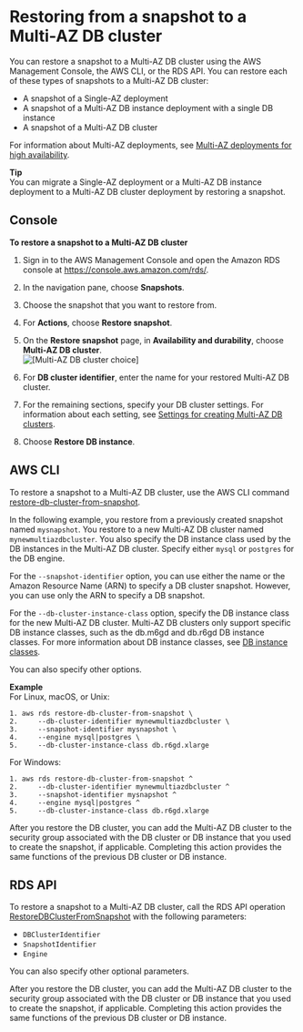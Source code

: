 # Restoring from a snapshot to a Multi\-AZ DB cluster<a name="USER_RestoreFromMultiAZDBClusterSnapshot.Restoring"></a>

You can restore a snapshot to a Multi\-AZ DB cluster using the AWS Management Console, the AWS CLI, or the RDS API\. You can restore each of these types of snapshots to a Multi\-AZ DB cluster:
+ A snapshot of a Single\-AZ deployment
+ A snapshot of a Multi\-AZ DB instance deployment with a single DB instance
+ A snapshot of a Multi\-AZ DB cluster

For information about Multi\-AZ deployments, see [Multi\-AZ deployments for high availability](Concepts.MultiAZ.md)\.

**Tip**  
You can migrate a Single\-AZ deployment or a Multi\-AZ DB instance deployment to a Multi\-AZ DB cluster deployment by restoring a snapshot\.

## Console<a name="USER_RestoreFromMultiAZDBClusterSnapshot.CON"></a>

**To restore a snapshot to a Multi\-AZ DB cluster**

1. Sign in to the AWS Management Console and open the Amazon RDS console at [https://console\.aws\.amazon\.com/rds/](https://console.aws.amazon.com/rds/)\.

1. In the navigation pane, choose **Snapshots**\.

1. Choose the snapshot that you want to restore from\.

1. For **Actions**, choose **Restore snapshot**\.

1. On the **Restore snapshot** page, in **Availability and durability**, choose **Multi\-AZ DB cluster**\.  
![\[Multi-AZ DB cluster choice\]](http://docs.aws.amazon.com/AmazonRDS/latest/UserGuide/images/multi-az-db-cluster-create.png)

1. For **DB cluster identifier**, enter the name for your restored Multi\-AZ DB cluster\.

1. For the remaining sections, specify your DB cluster settings\. For information about each setting, see [Settings for creating Multi\-AZ DB clusters](create-multi-az-db-cluster.md#create-multi-az-db-cluster-settings)\.

1. Choose **Restore DB instance**\. 

## AWS CLI<a name="USER_RestoreFromMultiAZDBClusterSnapshot.CLI"></a>

To restore a snapshot to a Multi\-AZ DB cluster, use the AWS CLI command [restore\-db\-cluster\-from\-snapshot](https://docs.aws.amazon.com/cli/latest/reference/rds/restore-db-cluster-from-snapshot.html)\.

In the following example, you restore from a previously created snapshot named `mysnapshot`\. You restore to a new Multi\-AZ DB cluster named `mynewmultiazdbcluster`\. You also specify the DB instance class used by the DB instances in the Multi\-AZ DB cluster\. Specify either `mysql` or `postgres` for the DB engine\.

For the `--snapshot-identifier` option, you can use either the name or the Amazon Resource Name \(ARN\) to specify a DB cluster snapshot\. However, you can use only the ARN to specify a DB snapshot\.

For the `--db-cluster-instance-class` option, specify the DB instance class for the new Multi\-AZ DB cluster\. Multi\-AZ DB clusters only support specific DB instance classes, such as the db\.m6gd and db\.r6gd DB instance classes\. For more information about DB instance classes, see [DB instance classes](Concepts.DBInstanceClass.md)\.

You can also specify other options\.

**Example**  
For Linux, macOS, or Unix:  

```
1. aws rds restore-db-cluster-from-snapshot \
2.     --db-cluster-identifier mynewmultiazdbcluster \
3.     --snapshot-identifier mysnapshot \
4.     --engine mysql|postgres \
5.     --db-cluster-instance-class db.r6gd.xlarge
```
For Windows:  

```
1. aws rds restore-db-cluster-from-snapshot ^
2.     --db-cluster-identifier mynewmultiazdbcluster ^
3.     --snapshot-identifier mysnapshot ^
4.     --engine mysql|postgres ^
5.     --db-cluster-instance-class db.r6gd.xlarge
```

After you restore the DB cluster, you can add the Multi\-AZ DB cluster to the security group associated with the DB cluster or DB instance that you used to create the snapshot, if applicable\. Completing this action provides the same functions of the previous DB cluster or DB instance\.

## RDS API<a name="USER_RestoreFromMultiAZDBClusterSnapshot.API"></a>

To restore a snapshot to a Multi\-AZ DB cluster, call the RDS API operation [RestoreDBClusterFromSnapshot](https://docs.aws.amazon.com/AmazonRDS/latest/APIReference/API_RestoreDBClusterFromSnapshot.html) with the following parameters: 
+ `DBClusterIdentifier` 
+ `SnapshotIdentifier` 
+ `Engine` 

You can also specify other optional parameters\.

After you restore the DB cluster, you can add the Multi\-AZ DB cluster to the security group associated with the DB cluster or DB instance that you used to create the snapshot, if applicable\. Completing this action provides the same functions of the previous DB cluster or DB instance\.